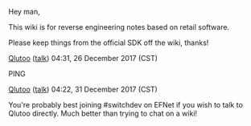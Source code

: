 Hey man,

This wiki is for reverse engineering notes based on retail software.

Please keep things from the official SDK off the wiki, thanks\!

[Qlutoo](User:Qlutoo "wikilink")
([talk](User%20talk:Qlutoo.md "wikilink")) 04:31, 26 December 2017 (CST)

PING

[Qlutoo](User:Qlutoo "wikilink")
([talk](User%20talk:Qlutoo.md "wikilink")) 04:22, 31 December 2017 (CST)

You're probably best joining \#switchdev on EFNet if you wish to talk to
Qlutoo directly. Much better than trying to chat on a wiki\!
